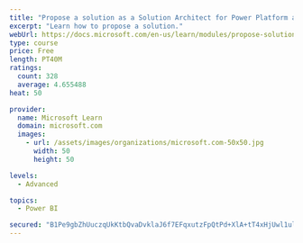 ```yaml
---
title: "Propose a solution as a Solution Architect for Power Platform and Dynamics 365"
excerpt: "Learn how to propose a solution."
webUrl: https://docs.microsoft.com/en-us/learn/modules/propose-solution/
type: course
price: Free
length: PT40M
ratings:
  count: 328
  average: 4.655488
heat: 50

provider:
  name: Microsoft Learn
  domain: microsoft.com
  images:
    - url: /assets/images/organizations/microsoft.com-50x50.jpg
      width: 50
      height: 50

levels:
  - Advanced

topics:
  - Power BI

secured: "B1Pe9gbZhUuczqUkKtbQvaDvklaJ6f7EFqxutzFpQtPd+XlA+tT4xHjUwl1ul5JGoZu4CwoELe334FtOHv0TAmdkbXOmhJJ59W/WOq0yEQMwGOs25UbNNdN2rSz95hDSWAM6Su5+24+sBBCniCiYIp0pwTwfQ1dP62IQPn2C2cIARHIDtD7dSiycO9M1Ld35MlTiwErj8mBPj8jewhCobEt1Z3ni64fZo0gsR4eVnP2/uYr0PpZ3yga+OKtg5UcW4wKVo1Q9ZwAoDgdNyl9dygwZ8FxE7P/HxeVWtKYdJdlSkFPZvomVtl60gk3FiB9FY1cp+pJt7ktzHCvOfWIG7GZJX9smGezlC3LaSldW6Ha/eQhtm8vc+mB6QoDntKhnNOeG9oO7q6MuOsgUIkzpShX1xmqGDYg8lNd3i+xWxcc=;S7bQqnJQ3almPOvpLK5i2A=="
---
```


